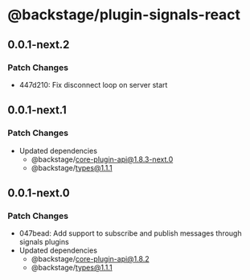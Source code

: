 # @backstage/plugin-signals-react

## 0.0.1-next.2

### Patch Changes

- 447d210: Fix disconnect loop on server start

## 0.0.1-next.1

### Patch Changes

- Updated dependencies
  - @backstage/core-plugin-api@1.8.3-next.0
  - @backstage/types@1.1.1

## 0.0.1-next.0

### Patch Changes

- 047bead: Add support to subscribe and publish messages through signals plugins
- Updated dependencies
  - @backstage/core-plugin-api@1.8.2
  - @backstage/types@1.1.1
